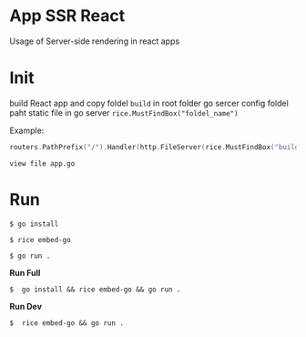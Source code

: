 # App SSR React

Usage of Server-side rendering in react apps

# Init

build React app and copy foldel `build` in root folder go sercer
config foldel paht static file in go server `rice.MustFindBox("foldel_name")`

Example:

```go
routers.PathPrefix("/").Handler(http.FileServer(rice.MustFindBox("build").HTTPBox()))
```

`view file app.go`

# Run

```console
$ go install
```

```console
$ rice embed-go
```

```console
$ go run .
```

**Run Full**

```console
$  go install && rice embed-go && go run .
```

**Run Dev**

```console
$  rice embed-go && go run .
```
